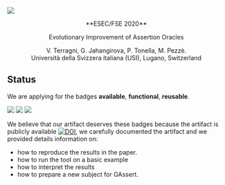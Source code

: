 ![](https://valerio65.github.io/assets/img/gassert.png )
<center>
**ESEC/FSE 2020**   

Evolutionary Improvement of Assertion Oracles

V. Terragni, G. Jahangirova, P. Tonella, M. Pezzè.  
Università della Svizzera italiana (USI), Lugano, Switzerland 
</center>

## Status

We are applying for the badges **available**, **functional**, **reusable**.

![](https://i.ibb.co/KX81hnm/available.jpg)
![](https://i.ibb.co/pLY9SW8/functional.png)
![](https://i.ibb.co/4Z7HGgK/reusable.jpg)

We believe that our artifact deserves these badges because the artifact is publicly available [![DOI](https://zenodo.org/badge/DOI/10.5281/zenodo.3877078.svg)](https://doi.org/10.5281/zenodo.3877078), we carefully documented the artifact and we provided details information on:

* how to reproduce the results in the paper.
*  how to run the tool on a basic example
*  how to interpret the results 
*  how to prepare a new subject for GAssert.



  


